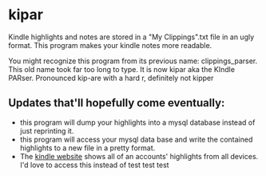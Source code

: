 # kipar

Kindle highlights and notes are stored in a "My Clippings".txt file in an ugly format. This program makes your kindle notes more readable.

You might recognize this program from its previous name: clippings_parser. This old name took far too long to type. It is now kipar aka the KIndle PARser. Pronounced kip-are with a hard r, definitely not kipper

## Updates that'll hopefully come eventually:
 - this program will dump your highlights into a mysql database instead of just reprinting it. 
 - this program will access your mysql data base and write the contained highlights to a new file in a pretty format.
 - The [kindle website](https://kindle.amazon.com/your_highlights) shows all of an accounts' highlights from all devices. I'd love to access this instead of 
test
test
test
